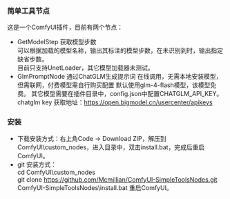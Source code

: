 ### 简单工具节点

这是一个ComfyUI插件，目前有两个节点：

- GetModelStep 获取模型步数  
    可以根据加载的模型名称，输出其标注的模型步数，在未识别到时，输出指定缺省步数。  
    目前只支持UnetLoader，其它模型加载器未测试。
- GlmPromptNode 通过ChatGLM生成提示词
    在线调用，无需本地安装模型，但需联网，付费模型需自行购买配置
    默认使用glm-4-flash模型，该模型免费。
    其它模型需要在插件目录中，config.json中配置CHATGLM_API_KEY。 chatglm key 获取地址：https://open.bigmodel.cn/usercenter/apikeys

### 安装
- 下载安装方式：右上角Code -> Download ZIP，解压到ComfyUI\custom_nodes，进入目录中，双击install.bat，完成后重启ComfyUI。
- git 安装方式：  
 cd ComfyUI\custom_nodes  
 git clone https://github.com/Mcmillian/ComfyUI-SimpleToolsNodes.git
 ComfyUI-SimpleToolsNodes\install.bat
 重启ComfyUI。